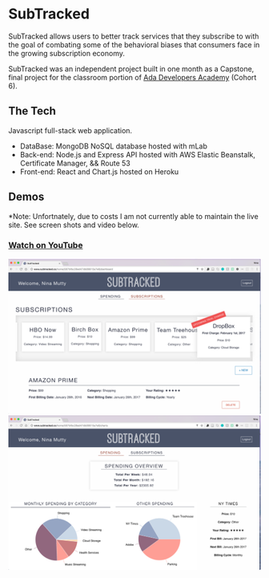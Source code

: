 # SubTracked
SubTracked allows users to better track services that they subscribe to with the goal of combating some of the behavioral biases that consumers face in the growing subscription economy.

SubTracked was an independent project built in one month as a Capstone, final project for the classroom portion of [Ada Developers Academy](http://adadevelopersacademy.org/) (Cohort 6). 

## The Tech
Javascript full-stack web application.
* DataBase: MongoDB NoSQL database hosted with mLab
* Back-end: Node.js and Express API hosted with AWS Elastic Beanstalk, Certificate Manager, && Route 53
* Front-end: React and Chart.js hosted on Heroku

## Demos
*Note: Unfortnately, due to costs I am not currently able to maintain the live site. See screen shots and video below. 

### [Watch on YouTube](https://www.youtube.com/watch?v=nmxiPi6R3Us&feature=youtu.be)
![Dashboard](/public/Demos/subtracked-dashboard.png)
![Charts](/public/Demos/subtracked-graphs.png)
